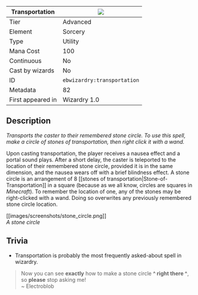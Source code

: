 | Transportation |![](https://github.com/Electroblob77/Wizardry/blob/1.12.2/src/main/resources/assets/ebwizardry/textures/spells/transportation.png)|
|---|---|
| Tier | Advanced |
| Element | Sorcery |
| Type | Utility |
| Mana Cost | 100 |
| Continuous | No |
| Cast by wizards | No |
| ID | `ebwizardry:transportation` |
| Metadata | 82 |
| First appeared in | Wizardry 1.0 |
## Description
_Transports the caster to their remembered stone circle. To use this spell, make a circle of stones of transportation, then right click it with a wand._

Upon casting transportation, the player receives a nausea effect and a portal sound plays. After a short delay, the caster is teleported to the location of their remembered stone circle, provided it is in the same dimension, and the nausea wears off with a brief blindness effect. A stone circle is an arrangement of 8 [[stones of transportation|Stone-of-Transportation]] in a square (because as we all know, circles are squares in _Minecraft_). To remember the location of one, any of the stones may be right-clicked with a wand. Doing so overwrites any previously remembered stone circle location.

[[images/screenshots/stone_circle.png]]  
_A stone circle_

## Trivia
- Transportation is probably the most frequently asked-about spell in wizardry.
> Now you can see **exactly** how to make a stone circle **^ right there ^**, so **please** stop asking me!  
~ Electroblob